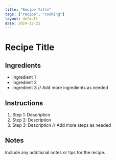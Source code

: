 ```yaml
---
title: "Recipe Title"
tags: ["recipe", "cooking"]
layout: default
date: 2024-12-21
---
```


# Recipe Title

## Ingredients
- Ingredient 1
- Ingredient 2
- Ingredient 3
// Add more ingredients as needed

## Instructions
1. Step 1: Description
2. Step 2: Description
3. Step 3: Description
// Add more steps as needed

## Notes
Include any additional notes or tips for the recipe.